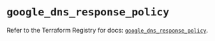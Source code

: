 # `google_dns_response_policy`

Refer to the Terraform Registry for docs: [`google_dns_response_policy`](https://registry.terraform.io/providers/hashicorp/google/6.25.0/docs/resources/dns_response_policy).
